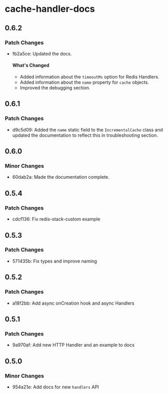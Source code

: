 # cache-handler-docs

## 0.6.2

### Patch Changes

- fb2a5ce: Updated the docs.

  #### What's Changed

  - Added information about the `timeoutMs` option for Redis Handlers.
  - Added information about the `name` property for `cache` objects.
  - Improved the debugging section.

## 0.6.1

### Patch Changes

- d9c5d09: Added the `name` static field to the `IncrementalCache` class and updated the documentation to reflect this in troubleshooting section.

## 0.6.0

### Minor Changes

- 60dab2a: Made the documentation complete.

## 0.5.4

### Patch Changes

- cdcf136: Fix redis-stack-custom example

## 0.5.3

### Patch Changes

- 571435b: Fix types and improve naming

## 0.5.2

### Patch Changes

- a18f2bb: Add async onCreation hook and async Handlers

## 0.5.1

### Patch Changes

- 9a970af: Add new HTTP Handler and an example to docs

## 0.5.0

### Minor Changes

- 954a21e: Add docs for new `handlers` API
